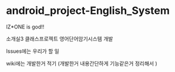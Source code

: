 # android_project-English_System

IZ*ONE is god!!

소개실3 클래스프로젝트 영어단어암기시스템 개발

Issues에는 우리가 할 일

wiki에는 개발한거 적기 (개발한거 내용간단하게 기능같은거 정리해서 )
